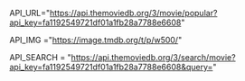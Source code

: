 
API_URL="https://api.themoviedb.org/3/movie/popular?api_key=fa1192549721df01a1fb28a7788e6608"


API_IMG ="https://image.tmdb.org/t/p/w500/"

API_SEARCH = "https://api.themoviedb.org/3/search/movie?api_key=fa1192549721df01a1fb28a7788e6608&query="